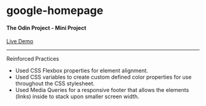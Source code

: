 # google-homepage
#### The Odin Project - Mini Project
[Live Demo](https://gonzalezchristopher.github.io/google-homepage/)

***
Reinforced Practices
* Used CSS Flexbox properties for element alignment.
* Used CSS variables to create custom defined color properties for use throughout the CSS stylesheet.
* Used Media Queries for a responsive footer that allows the elements (links) inside to stack upon smaller screen width.
